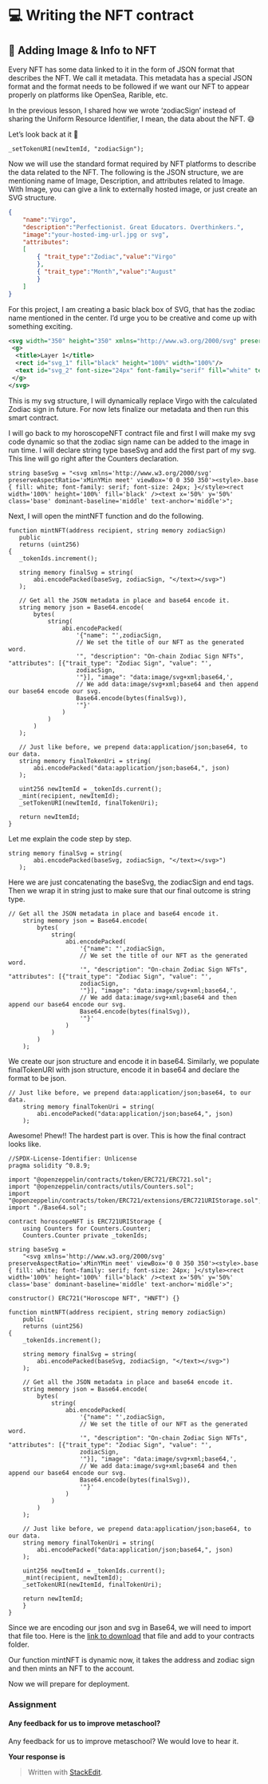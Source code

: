 ﻿# 💻 Writing the NFT contract

## **🎨 Adding Image & Info to NFT**

Every NFT has some data linked to it in the form of JSON format that describes the NFT. We call it metadata. This metadata has a special JSON format and the format needs to be followed if we want our NFT to appear properly on platforms like OpenSea, Rarible, etc.

In the previous lesson, I shared how we wrote ‘zodiacSign’ instead of sharing the Uniform Resource Identifier, I mean, the data about the NFT. 😅

Let’s look back at it 👀

```solidity
_setTokenURI(newItemId, "zodiacSign");
```

Now we will use the standard format required by NFT platforms to describe the data related to the NFT. The following is the JSON structure, we are mentioning name of Image, Description, and attributes related to Image. With Image, you can give a link to externally hosted image, or just create an SVG structure.

```json
{
    "name":"Virgo",
    "description":"Perfectionist. Great Educators. Overthinkers.",
    "image":"your-hosted-img-url.jpg or svg",
    "attributes":
    [
        { "trait_type":"Zodiac","value":"Virgo"
        },
        { "trait_type":"Month","value":"August"
        }
    ]
}
```

For this project, I am creating a basic black box of SVG, that has the zodiac name mentioned in the center. I’d urge you to be creative and come up with something exciting.

```svg
<svg width="350" height="350" xmlns="http://www.w3.org/2000/svg" preserveAspectRatio="xMinYMin meet">
 <g>
  <title>Layer 1</title>
  <rect id="svg_1" fill="black" height="100%" width="100%"/>
  <text id="svg_2" font-size="24px" font-family="serif" fill="white" text-anchor="middle" dominant-baseline="middle" class="base" y="50%" x="50%">Virgo</text>
 </g>
</svg>
```

This is my svg structure, I will dynamically replace Virgo with the calculated Zodiac sign in future. For now lets finalize our metadata and then run this smart contract.

I will go back to my horoscopeNFT contract file and first I will make my svg code dynamic so that the zodiac sign name can be added to the image in run time. I will declare string type baseSvg and add the first part of my svg. This line will go right after the Counters declaration.

```solidity
string baseSvg = "<svg xmlns='http://www.w3.org/2000/svg' preserveAspectRatio='xMinYMin meet' viewBox='0 0 350 350'><style>.base { fill: white; font-family: serif; font-size: 24px; }</style><rect width='100%' height='100%' fill='black' /><text x='50%' y='50%' class='base' dominant-baseline='middle' text-anchor='middle'>";
```

Next, I will open the mintNFT function and do the following.

```solidity
function mintNFT(address recipient, string memory zodiacSign)
   public
   returns (uint256)
{
   _tokenIds.increment();
 
   string memory finalSvg = string(
       abi.encodePacked(baseSvg, zodiacSign, "</text></svg>")
   );
 
   // Get all the JSON metadata in place and base64 encode it.
   string memory json = Base64.encode(
       bytes(
           string(
               abi.encodePacked(
                   '{"name": "',zodiacSign,
                   // We set the title of our NFT as the generated word.
                   '", "description": "On-chain Zodiac Sign NFTs", "attributes": [{"trait_type": "Zodiac Sign", "value": "',
                   zodiacSign,
                   '"}], "image": "data:image/svg+xml;base64,',
                   // We add data:image/svg+xml;base64 and then append our base64 encode our svg.
                   Base64.encode(bytes(finalSvg)),
                   '"}'
               )
           )
       )
   );
 
   // Just like before, we prepend data:application/json;base64, to our data.
   string memory finalTokenUri = string(
       abi.encodePacked("data:application/json;base64,", json)
   );
 
   uint256 newItemId = _tokenIds.current();
   _mint(recipient, newItemId);
   _setTokenURI(newItemId, finalTokenUri);
 
   return newItemId;
}
```

Let me explain the code step by step.

```solidity
string memory finalSvg = string(
       abi.encodePacked(baseSvg, zodiacSign, "</text></svg>")
   );
```

Here we are just concatenating the baseSvg, the zodiacSign and end tags. Then we wrap it in string just to make sure that our final outcome is string type.

```solidity
// Get all the JSON metadata in place and base64 encode it.
    string memory json = Base64.encode(
        bytes(
            string(
                abi.encodePacked(
                    '{"name": "',zodiacSign,
                    // We set the title of our NFT as the generated word.
                    '", "description": "On-chain Zodiac Sign NFTs", "attributes": [{"trait_type": "Zodiac Sign", "value": "',
                    zodiacSign,
                    '"}], "image": "data:image/svg+xml;base64,',
                    // We add data:image/svg+xml;base64 and then append our base64 encode our svg.
                    Base64.encode(bytes(finalSvg)),
                    '"}'
                )
            )
        )
    );
```

We create our json structure and encode it in base64. Similarly, we populate finalTokenURI with json structure, encode it in base64 and declare the format to be json.

```solidity
// Just like before, we prepend data:application/json;base64, to our data.
    string memory finalTokenUri = string(
        abi.encodePacked("data:application/json;base64,", json)
    );
```

Awesome! Phew!! The hardest part is over. This is how the final contract looks like.

```solidity
//SPDX-License-Identifier: Unlicense
pragma solidity ^0.8.9;
 
import "@openzeppelin/contracts/token/ERC721/ERC721.sol";
import "@openzeppelin/contracts/utils/Counters.sol";
import "@openzeppelin/contracts/token/ERC721/extensions/ERC721URIStorage.sol";
import "./Base64.sol";
 
contract horoscopeNFT is ERC721URIStorage {
    using Counters for Counters.Counter;
    Counters.Counter private _tokenIds;
 
string baseSvg =
    "<svg xmlns='http://www.w3.org/2000/svg' preserveAspectRatio='xMinYMin meet' viewBox='0 0 350 350'><style>.base { fill: white; font-family: serif; font-size: 24px; }</style><rect width='100%' height='100%' fill='black' /><text x='50%' y='50%' class='base' dominant-baseline='middle' text-anchor='middle'>";
 
constructor() ERC721("Horoscope NFT", "HNFT") {}
 
function mintNFT(address recipient, string memory zodiacSign)
    public
    returns (uint256)
{
    _tokenIds.increment();
 
    string memory finalSvg = string(
        abi.encodePacked(baseSvg, zodiacSign, "</text></svg>")
    );
 
    // Get all the JSON metadata in place and base64 encode it.
    string memory json = Base64.encode(
        bytes(
            string(
                abi.encodePacked(
                    '{"name": "',zodiacSign,
                    // We set the title of our NFT as the generated word.
                    '", "description": "On-chain Zodiac Sign NFTs", "attributes": [{"trait_type": "Zodiac Sign", "value": "',
                    zodiacSign,
                    '"}], "image": "data:image/svg+xml;base64,',
                    // We add data:image/svg+xml;base64 and then append our base64 encode our svg.
                    Base64.encode(bytes(finalSvg)),
                    '"}'
                )
            )
        )
    );
 
    // Just like before, we prepend data:application/json;base64, to our data.
    string memory finalTokenUri = string(
        abi.encodePacked("data:application/json;base64,", json)
    );
 
    uint256 newItemId = _tokenIds.current();
    _mint(recipient, newItemId);
    _setTokenURI(newItemId, finalTokenUri);
 
    return newItemId;
    }
}
```

Since we are encoding our json and svg in Base64, we will need to import that file too. Here is the  [link to download](https://github.com/Metaschoolso/Learning-Projects/blob/main/Base64.sol)  that file and add to your contracts folder.

Our function mintNFT is dynamic now, it takes the address and zodiac sign and then mints an NFT to the account.

Now we will prepare for deployment.

### Assignment

#### Any feedback for us to improve metaschool?

Any feedback for us to improve metaschool? We would love to hear it.

**Your response is**


> Written with [StackEdit](https://stackedit.io/).
